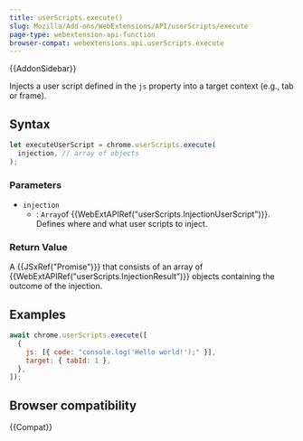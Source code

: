 ```yaml
---
title: userScripts.execute()
slug: Mozilla/Add-ons/WebExtensions/API/userScripts/execute
page-type: webextension-api-function
browser-compat: webextensions.api.userScripts.execute
---
```


{{AddonSidebar}}

Injects a user script defined in the `js` property into a target context (e.g., tab or frame).

## Syntax

```js
let executeUserScript = chrome.userScripts.execute(
  injection, // array of objects
);
```

### Parameters

- `injection`
  - : `Array`of {{WebExtAPIRef("userScripts.InjectionUserScript")}}. Defines where and what user scripts to inject.

### Return Value

A {{JSxRef("Promise")}} that consists of an array of {{WebExtAPIRef("userScripts.InjectionResult")}} objects containing the outcome of the injection.

## Examples

```js
await chrome.userScripts.execute([
  {
    js: [{ code: "console.log('Hello world!');" }],
    target: { tabId: 1 },
  },
]);
```

## Browser compatibility

{{Compat}}

